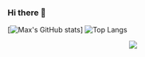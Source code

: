 ### Hi there 👋

[![Max's GitHub stats](https://github-readme-stats.vercel.app/api?username=Mmosier11&show_icons=true&theme=tokyonight)]
![Top Langs](https://github-readme-stats.vercel.app/api/top-langs/?username=Mmosier11)

<p align="center"><img src="https://c.tenor.com/q8U7ukj2gecAAAAC/all-might-scream.gif" /></p>

<!--
**Mmosier11/Mmosier11** is a ✨ _special_ ✨ repository because its `README.md` (this file) appears on your GitHub profile.

Here are some ideas to get you started:

- 🔭 I’m currently working on ...
- 🌱 I’m currently learning ...
- 👯 I’m looking to collaborate on ...
- 🤔 I’m looking for help with ...
- 💬 Ask me about ...
- 📫 How to reach me: ...
- 😄 Pronouns: ...
- ⚡ Fun fact: ...
-->
